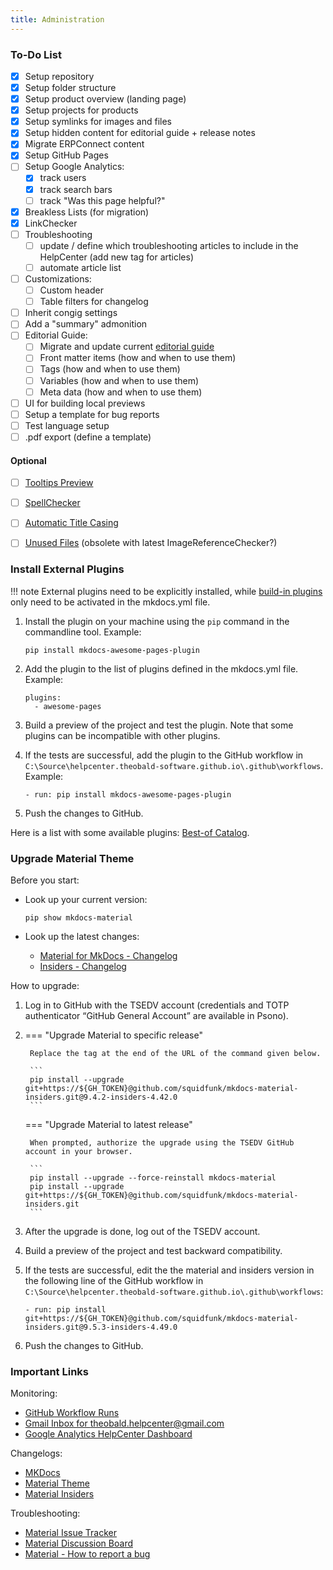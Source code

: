 ```yaml
---
title: Administration
---
```



### To-Do List

- [x] Setup repository
- [x] Setup folder structure 
- [x] Setup product overview (landing page)
- [x] Setup projects for products
- [x] Setup symlinks for images and files
- [x] Setup hidden content for editorial guide + release notes
- [x] Migrate ERPConnect content
- [x] Setup GitHub Pages
- [ ] Setup Google Analytics:
	- [x] track users
	- [x] track search bars
	- [ ] track "Was this page helpful?"
- [x] Breakless Lists (for migration)
- [x] LinkChecker
- [ ] Troubleshooting
	- [ ] update / define which troubleshooting articles to include in the HelpCenter (add new tag for articles)
	- [ ] automate article list
- [ ] Customizations:
	- [ ] Custom header
	- [ ] Table filters for changelog
- [ ] Inherit congig settings
- [ ] Add a "summary" admonition
- [ ] Editorial Guide:
	- [ ] Migrate and update current [editorial guide](https://help.theobald-software.com/en/editorial-guide)
	- [ ] Front matter items (how and when to use them)
	- [ ] Tags (how and when to use them)
	- [ ] Variables (how and when to use them)
	- [ ] Meta data (how and when to use them)
- [ ] UI for building local previews
- [ ] Setup a template for bug reports
- [ ] Test language setup
- [ ] .pdf export (define a template)

#### Optional

- [ ] [Tooltips Preview](https://github.com/zachhannum/mkdocs-tooltipster-links-plugin)
- [ ] [SpellChecker](https://github.com/pawamoy/mkdocs-spellcheck) 
- [ ] [Automatic Title Casing](https://github.com/mattchristopher314/mkdocs-title-casing-plugin)
- [ ] [Unused Files](https://github.com/wilhelmer/mkdocs-unused-files) (obsolete with latest ImageReferenceChecker?)


### Install External Plugins

!!! note
	External plugins need to be explicitly installed, while [build-in plugins](https://squidfunk.github.io/mkdocs-material/plugins/) only need to be activated in the mkdocs.yml file.

1. Install the plugin on your machine using the `pip` command in the commandline tool. Example:

	```
	pip install mkdocs-awesome-pages-plugin 
	```
	
2. Add the plugin to the list of plugins defined in the mkdocs.yml file. Example:

	```
	plugins:
	  - awesome-pages
	```
	
3. Build a preview of the project and test the plugin. 
Note that some plugins can be incompatible with other plugins.
4. If the tests are successful, add the plugin to the GitHub workflow in `C:\Source\helpcenter.theobald-software.github.io\.github\workflows`. Example:

	```
	- run: pip install mkdocs-awesome-pages-plugin 
	```
	
5. Push the changes to GitHub.

Here is a list with some available plugins: [Best-of Catalog](https://github.com/best-of-lists/best-of).

### Upgrade Material Theme

Before you start:

- Look up your current version: 
	
	```
	pip show mkdocs-material
	```
	
- Look up the latest changes:
	- [Material for MkDocs - Changelog](https://squidfunk.github.io/mkdocs-material/changelog/)<br>
	- [Insiders - Changelog](https://squidfunk.github.io/mkdocs-material/insiders/changelog/)

How to upgrade:

1. Log in to GitHub with the TSEDV account (credentials and TOTP authenticator “GitHub General Account” are available in Psono).
2. === "Upgrade Material to specific release"

		Replace the tag at the end of the URL of the command given below. 

		```
		pip install --upgrade git+https://${GH_TOKEN}@github.com/squidfunk/mkdocs-material-insiders.git@9.4.2-insiders-4.42.0
		```

	=== "Upgrade Material to latest release"

		When prompted, authorize the upgrade using the TSEDV GitHub account in your browser.
		
		```
		pip install --upgrade --force-reinstall mkdocs-material
		pip install --upgrade git+https://${GH_TOKEN}@github.com/squidfunk/mkdocs-material-insiders.git
		```

4. After the upgrade is done, log out of the TSEDV account.
5. Build a preview of the project and test backward compatibility.
6. If the tests are successful, edit the the material and insiders version in the following line of the GitHub workflow in `C:\Source\helpcenter.theobald-software.github.io\.github\workflows`:

	```
	- run: pip install git+https://${GH_TOKEN}@github.com/squidfunk/mkdocs-material-insiders.git@9.5.3-insiders-4.49.0
	```

7. Push the changes to GitHub.


### Important Links

Monitoring:

- [GitHub Workflow Runs](https://github.com/theobald-software/helpcenter.theobald-software.github.io/actions/workflows/ci.yml)
- [Gmail Inbox for theobald.helpcenter@gmail.com](https://mail.google.com/mail/u/0/#inbox)
- [Google Analytics HelpCenter Dashboard](https://analytics.google.com/analytics/web)

Changelogs:

- [MKDocs](https://www.mkdocs.org/about/release-notes/)
- [Material Theme](https://squidfunk.github.io/mkdocs-material/changelog/)
- [Material Insiders](https://squidfunk.github.io/mkdocs-material/insiders/changelog/)

Troubleshooting:

- [Material Issue Tracker](https://github.com/squidfunk/mkdocs-material/issues)
- [Material Discussion Board](https://github.com/squidfunk/mkdocs-material/discussions)
- [Material - How to report a bug](https://squidfunk.github.io/mkdocs-material/contributing/reporting-a-bug/)
